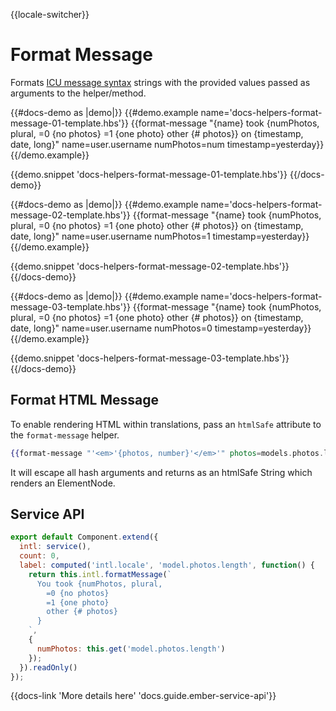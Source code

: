 {{locale-switcher}}
# Format Message

Formats [ICU message syntax](https://formatjs.io/guides/message-syntax/) strings with the provided values passed as arguments to the helper/method.

{{#docs-demo as |demo|}}
  {{#demo.example name='docs-helpers-format-message-01-template.hbs'}}
    {{format-message "{name} took {numPhotos, plural, =0 {no photos} =1 {one photo} other {# photos}} on {timestamp, date, long}"
             name=user.username
             numPhotos=num
             timestamp=yesterday}}
  {{/demo.example}}

  {{demo.snippet 'docs-helpers-format-message-01-template.hbs'}}
{{/docs-demo}}

{{#docs-demo as |demo|}}
  {{#demo.example name='docs-helpers-format-message-02-template.hbs'}}
    {{format-message "{name} took {numPhotos, plural, =0 {no photos} =1 {one photo} other {# photos}} on {timestamp, date, long}"
             name=user.username
             numPhotos=1
             timestamp=yesterday}}
  {{/demo.example}}

  {{demo.snippet 'docs-helpers-format-message-02-template.hbs'}}
{{/docs-demo}}

{{#docs-demo as |demo|}}
  {{#demo.example name='docs-helpers-format-message-03-template.hbs'}}
    {{format-message "{name} took {numPhotos, plural, =0 {no photos} =1 {one photo} other {# photos}} on {timestamp, date, long}"
             name=user.username
             numPhotos=0
             timestamp=yesterday}}
  {{/demo.example}}

  {{demo.snippet 'docs-helpers-format-message-03-template.hbs'}}
{{/docs-demo}}

## Format HTML Message

To enable rendering HTML within translations, pass an `htmlSafe` attribute to the `format-message` helper.

```hbs
{{format-message "'<em>'{photos, number}'</em>'" photos=models.photos.length htmlSafe=true}}
```

It will escape all hash arguments and returns as an htmlSafe String which renders an ElementNode.  

## Service API

```js
export default Component.extend({
  intl: service(),
  count: 0,
  label: computed('intl.locale', 'model.photos.length', function() {
    return this.intl.formatMessage(`
      You took {numPhotos, plural,
        =0 {no photos}
        =1 {one photo}
        other {# photos}
      }
    `,
    {
      numPhotos: this.get('model.photos.length')
    });
  }).readOnly()
});
```

{{docs-link 'More details here' 'docs.guide.ember-service-api'}}
